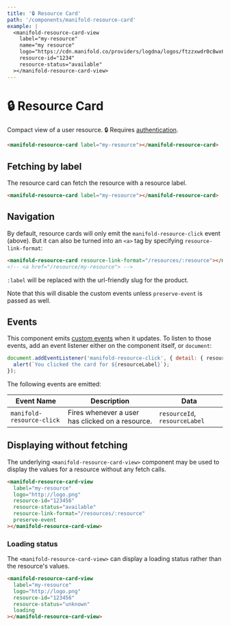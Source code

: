 ```yaml
---
title: '🔒 Resource Card'
path: '/components/manifold-resource-card'
example: |
  <manifold-resource-card-view
    label="my-resource"
    name="my resource"
    logo="https://cdn.manifold.co/providers/logdna/logos/ftzzxwdr0c8wx6gh0ntf83fq4w.png"
    resource-id="1234"
    resource-status="available"
  ></manifold-resource-card-view>
---
```


# 🔒 Resource Card

Compact view of a user resource. 🔒 Requires [authentication][auth].

```html
<manifold-resource-card label="my-resource"></manifold-resource-card>
```

## Fetching by label

The resource card can fetch the resource with a resource label.

```html
<manifold-resource-card label="my-resource"></manifold-resource-card>
```

## Navigation

By default, resource cards will only emit the `manifold-resource-click` event (above). But it can
also be turned into an `<a>` tag by specifying `resource-link-format`:

```html
<manifold-resource-card resource-link-format="/resources/:resource"></manifold-resource-card>
<!-- <a href="/resource/my-resource"> -->
```

`:label` will be replaced with the url-friendly slug for the product.

Note that this will disable the custom events unless `preserve-event` is passed as well.

## Events

This component emits [custom events][custom-events] when it updates. To listen to those events, add
an event listener either on the component itself, or `document`:

```js
document.addEventListener('manifold-resource-click', { detail: { resourceLabel } } => {
  alert(`You clicked the card for ${resourceLabel}`);
});
```

The following events are emitted:

| Event Name                | Description                                      | Data                          |
| ------------------------- | ------------------------------------------------ | ----------------------------- |
| `manifold-resource-click` | Fires whenever a user has clicked on a resource. | `resourceId`, `resourceLabel` |

## Displaying without fetching

The underlying `<manifold-resource-card-view>` component may be used to display the values for a
resource without any fetch calls.

```html
<manifold-resource-card-view
  label="my-resource"
  logo="http://logo.png"
  resource-id="123456"
  resource-status="available"
  resource-link-format="/resources/:resource"
  preserve-event
></manifold-resource-card-view>
```

### Loading status

The `<manifold-resource-card-view>` can display a loading status rather than the resource's values.

```html
<manifold-resource-card-view
  label="my-resource"
  logo="http://logo.png"
  resource-id="123456"
  resource-status="unknown"
  loading
></manifold-resource-card-view>
```

[auth]: /advanced/authentication
[custom-events]: https://developer.mozilla.org/en-US/docs/Web/API/CustomEvent/CustomEvent
